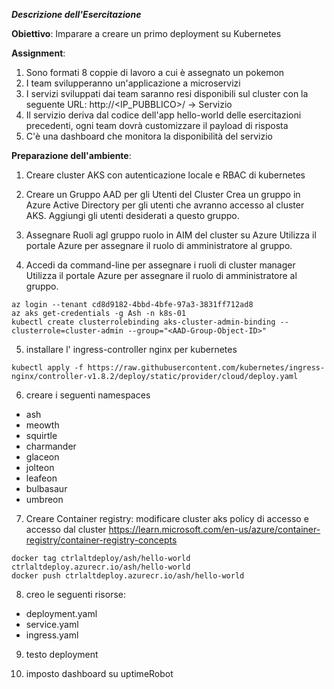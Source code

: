 ***Descrizione dell'Esercitazione***

**Obiettivo**:
Imparare a creare un primo deployment su Kubernetes


**Assignment**:

1. Sono formati 8 coppie di lavoro a cui è assegnato un pokemon
2. I team svilupperanno un'applicazione a microservizi
3. I servizi sviluppati dai team saranno resi disponibili sul cluster con la seguente URL:
    http://<IP_PUBBLICO>/<service-name> -> Servizio
4. Il servizio deriva dal codice dell'app hello-world delle esercitazioni precedenti, ogni team dovrà customizzare il payload di risposta
5. C'è una dashboard che monitora la disponibilità del servizio





**Preparazione dell'ambiente**:

1. Creare cluster AKS con autenticazione locale e RBAC di kubernetes

2. Creare un Gruppo AAD per gli Utenti del Cluster
Crea un gruppo in Azure Active Directory per gli utenti che avranno accesso al cluster AKS. Aggiungi gli utenti desiderati a questo gruppo.

3. Assegnare Ruoli agl gruppo ruolo  in AIM del cluster su  Azure
Utilizza il portale Azure per assegnare il ruolo di amministratore al gruppo. 

4. Accedi da command-line per assegnare i ruoli di cluster manager
Utilizza il portale Azure per assegnare il ruolo di amministratore al gruppo. 

```
az login --tenant cd8d9182-4bbd-4bfe-97a3-3831ff712ad8
az aks get-credentials -g Ash -n k8s-01
kubectl create clusterrolebinding aks-cluster-admin-binding --clusterrole=cluster-admin --group="<AAD-Group-Object-ID>"
```

5. installare l' ingress-controller nginx per kubernetes

```
kubectl apply -f https://raw.githubusercontent.com/kubernetes/ingress-nginx/controller-v1.8.2/deploy/static/provider/cloud/deploy.yaml
```
6. creare i seguenti namespaces

- ash
- meowth
- squirtle
- charmander
- glaceon
- jolteon
- leafeon
- bulbasaur
- umbreon


7. Creare Container registry: modificare cluster aks policy di accesso e accesso dal cluster
https://learn.microsoft.com/en-us/azure/container-registry/container-registry-concepts
```
docker tag ctrlaltdeploy/ash/hello-world ctrlaltdeploy.azurecr.io/ash/hello-world
docker push ctrlaltdeploy.azurecr.io/ash/hello-world
```

8. creo le seguenti risorse:

- deployment.yaml
- service.yaml
- ingress.yaml


9. testo deployment

10. imposto dashboard su uptimeRobot 

